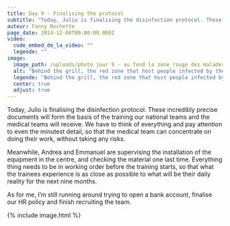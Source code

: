```yaml
---
title: Day 9 - Finalising the protocol
subtitle: "Today, Julio is finalising the disinfection protocol. These incredibly precise documents will form the basis of the training our national teams and the medical teams will receive..."
auteur: Fanny Rochette
page_date: 2014-12-08T00:00:00.000Z
video:
  code_embed_de_la_video: ""
  legende: ""
image:
  image_path: /uploads/photo jour 9 - au fond la zone rouge des malades.jpg
  alt: "Behind the grill, the red zone that host people infected by the virus Ebola."
  legende: "Behind the grill, the red zone that host people infected by the virus Ebola."
  center: true
  adjust: true
---
```

Today, Julio is finalising the disinfection protocol. These incredibly precise documents will form the basis of the training our national teams and the medical teams will receive. We have to think of everything and pay attention to even the minutest detail, so that the medical team can concentrate on doing their work, without taking any risks.

Meanwhile, Andrea and Emmanuel are supervising the installation of the equipment in the centre, and checking the material one last time. Everything thing needs to be in working order before the training starts, so that what the trainees experience is as close as possible to what will be their daily reality for the next nine months.

As for me, I’m still running around trying to open a bank account, finalise our HR policy and finish recruiting the team.

{% include image.html %}